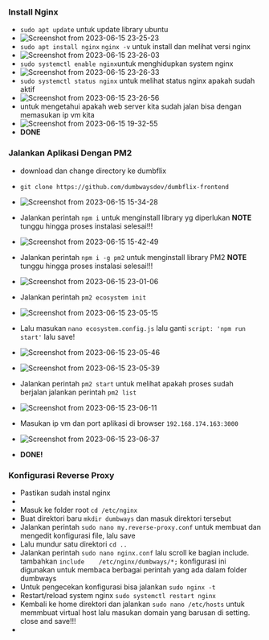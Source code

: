 ### Install Nginx
-  ```sudo apt update``` untuk update library ubuntu
-  ![Screenshot from 2023-06-15 23-25-23](https://github.com/galantixa/devops17-dumbways-galantixa/assets/92994294/095c88a0-7711-44cb-a707-05bfa8d05405)
-  ```sudo apt install nginx``` ```nginx -v``` untuk install dan melihat versi nginx
-  ![Screenshot from 2023-06-15 23-26-03](https://github.com/galantixa/devops17-dumbways-galantixa/assets/92994294/cb3c7623-6734-463a-899d-8de7fdfec75f)
-  ```sudo systemctl enable nginx```untuk menghidupkan system nginx
-  ![Screenshot from 2023-06-15 23-26-33](https://github.com/galantixa/devops17-dumbways-galantixa/assets/92994294/5743eac4-4f6f-410c-b02c-f1db5267bb05)
-  ```sudo systemctl status nginx``` untuk melihat status nginx apakah sudah aktif
-  ![Screenshot from 2023-06-15 23-26-56](https://github.com/galantixa/devops17-dumbways-galantixa/assets/92994294/2f81ab68-3ceb-423a-940d-d37f56891806)
-  untuk mengetahui apakah web server kita sudah jalan bisa dengan memasukan ip vm kita
-  ![Screenshot from 2023-06-15 19-32-55](https://github.com/galantixa/devops17-dumbways-galantixa/assets/92994294/58379aae-8415-4b7e-a1fb-a6326e252860)
-  **DONE**

### Jalankan Aplikasi Dengan PM2
- download dan change directory ke dumbflix
- ```git clone https://github.com/dumbwaysdev/dumbflix-frontend```
- ![Screenshot from 2023-06-15 15-34-28](https://github.com/galantixa/devops17-dumbways-galantixa/assets/92994294/345bc973-a360-4266-b2ec-ab02080b1257)
- Jalankan perintah ```npm i``` untuk menginstall library yg diperlukan **NOTE** tunggu hingga proses instalasi selesai!!!
- ![Screenshot from 2023-06-15 15-42-49](https://github.com/galantixa/devops17-dumbways-galantixa/assets/92994294/ce9c81d6-4f7a-44e2-8945-099de824477d)
- Jalankan perintah ```npm i -g pm2``` untuk menginstall library PM2 **NOTE** tunggu hingga proses instalasi selesai!!!
- ![Screenshot from 2023-06-15 23-01-06](https://github.com/galantixa/devops17-dumbways-galantixa/assets/92994294/f6e38c35-7c94-4355-a2bc-9e8072bf7be7)
- Jalankan perintah ```pm2 ecosystem init```
- ![Screenshot from 2023-06-15 23-05-15](https://github.com/galantixa/devops17-dumbways-galantixa/assets/92994294/4a3cdbd3-b58d-4cfe-bf36-c5cedfba2056)

- Lalu masukan ```nano ecosystem.config.js``` lalu ganti ```script: 'npm run start'``` lalu save!
- ![Screenshot from 2023-06-15 23-05-46](https://github.com/galantixa/devops17-dumbways-galantixa/assets/92994294/7d3018c6-e0a1-4df0-89da-3f3e7c4d4f7f)
- ![Screenshot from 2023-06-15 23-05-39](https://github.com/galantixa/devops17-dumbways-galantixa/assets/92994294/69030f07-5a85-4854-9ea8-b06b102e8d54)
- Jalankan perintah ```pm2 start``` untuk melihat apakah proses sudah berjalan jalankan perintah ```pm2 list```
- ![Screenshot from 2023-06-15 23-06-11](https://github.com/galantixa/devops17-dumbways-galantixa/assets/92994294/f4e59007-e115-4f07-8d63-c1f1ee49ab94)
- Masukan ip vm dan port aplikasi di browser ```192.168.174.163:3000```
- ![Screenshot from 2023-06-15 23-06-37](https://github.com/galantixa/devops17-dumbways-galantixa/assets/92994294/462c14de-3c4c-4564-a6f3-b23e2735951c)
- **DONE!**
### Konfigurasi Reverse Proxy
- Pastikan sudah instal nginx
- 
- Masuk ke folder root ```cd /etc/nginx```
- Buat direktori baru ```mkdir dumbways``` dan masuk direktori tersebut
- Jalankan perintah ```sudo nano my.reverse-proxy.conf``` untuk membuat dan mengedit konfigurasi file, lalu save
- Lalu mundur satu direktori ```cd ..```
- Jalankan perintah ```sudo nano nginx.conf``` lalu scroll ke bagian include. tambahkan ```include    /etc/nginx/dumbways/*;``` konfigurasi ini digunakan untuk membaca berbagai perintah yang ada dalam folder dumbways
- Untuk pengecekan konfigurasi bisa jalankan ```sudo nginx -t```
- Restart/reload system nginx ```sudo systemctl restart nginx```
- Kembali ke home direktori dan jalankan ```sudo nano /etc/hosts``` untuk memmbuat virtual host lalu masukan domain yang barusan di setting. close and save!!!
- 
